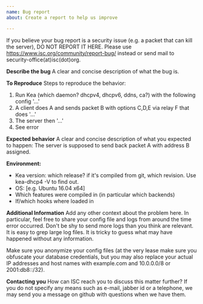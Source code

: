 ```yaml
---
name: Bug report
about: Create a report to help us improve

---
```


If you believe your bug report is a security issue (e.g. a packet that can kill the server), DO NOT REPORT IT HERE. Please use https://www.isc.org/community/report-bug/ instead or send mail to security-office(at)isc(dot)org.

**Describe the bug**
A clear and concise description of what the bug is.

**To Reproduce**
Steps to reproduce the behavior:
1. Run Kea (which daemon? dhcpv4, dhcpv6, ddns, ca?) with the following config '...'
2. A client does A and sends packet B with options C,D,E via relay F that does '...'
3. The server then '...'
4. See error

**Expected behavior**
A clear and concise description of what you expected to happen:
The server is supposed to send back packet A with address B assigned.

**Environment:**
 - Kea version: which release? if it's compiled from git, which revision. Use kea-dhcp4 -V to find out.
 - OS: [e.g. Ubuntu 16.04 x64]
 - Which features were compiled in (in particular which backends)
 - If/which hooks where loaded in

**Additional Information**
Add any other context about the problem here. In particular, feel free to share your config file and logs from around the time error occurred. Don't be shy to send more logs than you think are relevant. It is easy to grep large log files. It is tricky to guess what may have happened without any information.

Make sure you anonymize your config files (at the very lease make sure you obfuscate your database credentials, but you may also replace your actual IP addresses and host names with example.com and 10.0.0.0/8 or 2001:db8::/32).

**Contacting you**
How can ISC reach you to discuss this matter further? If you do not specify any means such as e-mail, jabber id or a telephone, we may send you a message on github with questions when we have them.
